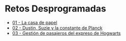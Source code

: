 # Retos Desprogramadas

- [01 - La casa de papel](https://didacticode.com/reto-la-casa-de-papel/)
- [02 - Dustin, Suzie y la constante de Planck](https://didacticode.com/reto-stranger-things/)
- [03 - Gestión de pasajeros del expreso de Hogwarts](https://didacticode.com/reto-harry-potter/)
